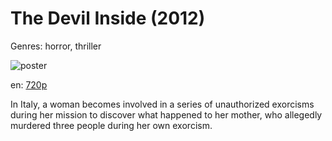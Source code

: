 # The Devil Inside (2012)

Genres: horror, thriller

![poster](http://image.tmdb.org/t/p/w500/xClxu7PoHWMpCHHaqd3ZRdwOCnr.jpg)

en:
  [720p](magnet:?xt=urn:btih:661D2235BCF93634D5B3D6C83FA207500FFB23B0&tr=udp://glotorrents.pw:6969/announce&tr=udp://tracker.opentrackr.org:1337/announce&tr=udp://torrent.gresille.org:80/announce&tr=udp://tracker.openbittorrent.com:80&tr=udp://tracker.coppersurfer.tk:6969&tr=udp://tracker.leechers-paradise.org:6969&tr=udp://p4p.arenabg.ch:1337&tr=udp://tracker.internetwarriors.net:1337)
  


In Italy, a woman becomes involved in a series of unauthorized exorcisms during her mission to discover what happened to her mother, who allegedly murdered three people during her own exorcism.